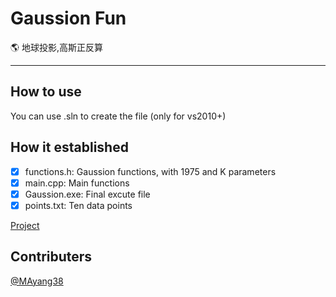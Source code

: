 # Gaussion Fun
 :earth_americas: 地球投影,高斯正反算

-------

## How to use

You can use .sln to create the file (only for vs2010+)

## How it established

- [x] functions.h: Gaussion functions, with 1975 and K  parameters
- [x] main.cpp: Main functions
- [x] Gaussion.exe: Final excute file
- [x] points.txt: Ten data points

[Project](https://github.com/users/haoruilee/projects/2)


## Contributers

[@MAyang38](https://github.com/MAyang38)



